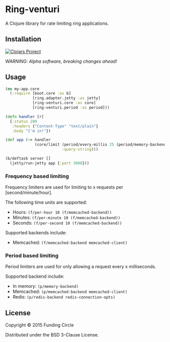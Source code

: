 # Ring-venturi

A Clojure library for rate limiting ring applications.

## Installation

[![Clojars Project](http://clojars.org/ring-venturi/latest-version.svg)](http://clojars.org/ring-venturi)

_WARNING: Alpha software, breaking changes ahead!_

## Usage

```clojure
(ns my-app.core
  (:require [boot.core :as b]
            [ring.adapter.jetty :as jetty]
            [ring-venturi.core :as core]
            [ring-venturi.period :as period]))

(defn handler [r]
  {:status 200
   :headers {"Content-Type" "text/plain"}
   :body "I'm in!"})

(def app (-> handler
             (core/limit (period/every-millis 25 (period/memory-backend))
                         :query-string)))

(b/deftask server []
  (jetty/run-jetty app {:port 3000}))
```

### Frequency based limiting

Frequency limiters are used for limiting to x requests per [second/minute/hour].

The following time units are supported:

* Hours: `(f/per-hour 10 (f/memcached-backend))`
* Minutes: `(f/per-minute 10 (f/memcached-backend))`
* Seconds: `(f/per-second 10 (f/memcached-backend))`

Supported backends include:

* Memcached: `(f/memcached-backend memcached-client)`

### Period based limiting

Period limiters are used for only allowing a request every x milliseconds.

Supported backend include:

* In memory: `(p/memory-backend)`
* Memcached: `(p/memcached-backend memcached-client)`
* Redis: `(p/redis-backend redis-connection-opts)`

## License

Copyright © 2015 Funding Circle

Distributed under the BSD 3-Clause License.
